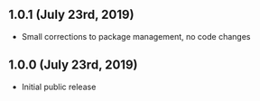 ## 1.0.1 (July 23rd, 2019)

* Small corrections to package management, no code changes



## 1.0.0 (July 23rd, 2019)

* Initial public release
